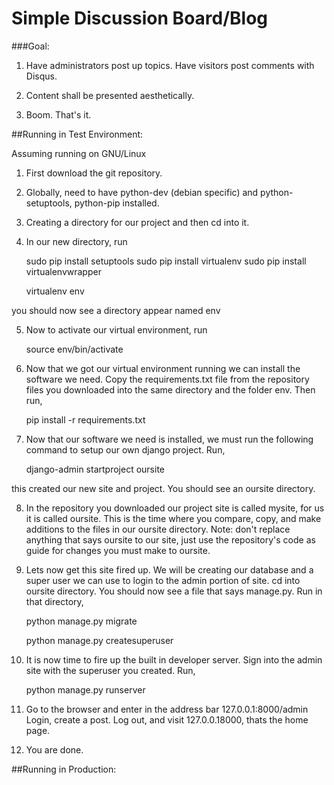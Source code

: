 Simple Discussion Board/Blog
============================

###Goal:

1.  Have administrators post up topics.  Have visitors post comments with Disqus.  

2.  Content shall be presented aesthetically.

3.  Boom. That's it.  


##Running in Test Environment:

Assuming running on GNU/Linux

1.  First download the git repository.  

2.  Globally, need to have python-dev (debian specific) and python-setuptools, python-pip installed.

3.  Creating a directory for our project and then cd into it.

4.  In our new directory, run

    sudo pip install setuptools
    sudo pip install virtualenv
    sudo pip install virtualenvwrapper

    virtualenv env

you should now see a directory appear named env

5.  Now to activate our virtual environment, run

    source env/bin/activate

6.  Now that we got our virtual environment running we can install
    the software we need.  Copy the requirements.txt file from the
    repository files you downloaded into the same directory and the
    folder env.  Then run,

    pip install -r requirements.txt

7.  Now that our software we need is installed, we must run the following
command to setup our own django project. Run,

    django-admin startproject oursite

this created our new site and project.  You should see an oursite directory.

8.  In the repository you downloaded our project site is called mysite, for us it is called
oursite.  This is the time where you compare, copy, and make additions to the
files in our oursite directory.  Note: don't replace anything that says oursite
to our site, just use the repository's code as guide for changes you must make to
oursite.

9.  Lets now get this site fired up.  We will be creating our database and a
super user we can use to login to the admin portion of site. cd into oursite
directory.  You should now see a file that says manage.py.  Run in that directory,

    python manage.py migrate

    python manage.py createsuperuser

10. It is now time to fire up the built in developer server.  Sign into the admin
site with the superuser you created.  Run,

    python manage.py runserver

11. Go to the browser and enter in the address bar 127.0.0.1:8000/admin
Login, create a post.  Log out, and visit 127.0.0.18000, thats the home page.

12. You are done.

##Running in Production:
